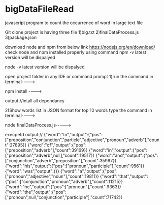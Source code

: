 # bigDataFileRead
javascript program to count the occurrence of word in large text file

Git clone 
project is having three file
1)big.txt
2)finalDataProcess.js
3)package.json



download node and npm from below link
https://nodejs.org/en/download/
check node and npm installed properly using command
npm -v
latest version will be dispalyed 

node -v
latest version will be dispalyed 

open project folder in any IDE or command prompt
1)run the command in terminal---->

  npm install  ---->
  
  output://intall all dependancy
  
2)Show words list in JSON format for top 10 words type the command in terminal---->

  node finalDataProcess.js----->
  
  execpetd output://
  {"word":"to","output":{"pos":["preposition","conjunction","particle","adjective","pronoun","adverb"],"count":27895}}
{"word":"of","output":{"pos":["preposition","adverb"],"count":39169}}
{"word":"in","output":{"pos":["preposition","adverb",null],"count":19517}}
{"word":"and","output":{"pos":["conjunction","adverb","preposition"],"count":35967}}
{"word":"his","output":{"pos":["pronoun","participle"],"count":9561}}
{"word":"was","output":{}}
{"word":"a","output":{"pos":["pronoun","adjective","noun"],"count":19811}}
{"word":"that","output":{"pos":["conjunction","pronoun","adverb"],"count":11215}}
{"word":"he","output":{"pos":["pronoun"],"count":9363}}
{"word":"the","output":{"pos":["pronoun",null,"conjunction","participle"],"count":71742}}


  
  
 




